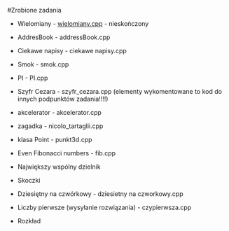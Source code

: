 #Zrobione zadania

* Wielomiany - [wielomiany.cpp](wielomiany.cpp) - nieskończony

* AddresBook - addressBook.cpp



* Ciekawe napisy - ciekawe napisy.cpp

* Smok - smok.cpp

* PI - PI.cpp

* Szyfr Cezara - szyfr_cezara.cpp (elementy wykomentowane to kod do innych podpunktów zadania!!!!)



* akcelerator - akcelerator.cpp

* zagadka - nicolo_tartaglii.cpp

* klasa Point - punkt3d.cpp

* Even Fibonacci numbers - fib.cpp

* Największy wspólny dzielnik

* Skoczki

* Dziesiętny na czwórkowy - dziesietny na czworkowy.cpp

* Liczby pierwsze (wysyłanie rozwiązania) - czypierwsza.cpp

* Rozkład